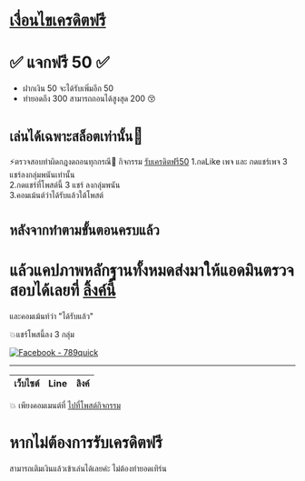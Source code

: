 # [เงื่อนไขเครดิตฟรี](#แล้วแคปภาพหลักฐานทั้งหมดส่งมาให้แอดมินตรวจสอบได้เลยที่-ลิ้งค์นี้httpslineep5yatqy)  
# ✅    แจกฟรี 50    ✅   
- ฝากเงิน 50 จะได้รับเพิ่มอีก 50  
- ทำยอดถึง 300 สามารถถอนได้สูงสุด 200 :kissing_closed_eyes:  
# `เล่นได้เฉพาะสล็อตเท่านั้น`:sparkling_heart:
⚡ตรวจสอบทำผิดกฎงดถอนทุกกรณี🚩 
  กิจกรรม [รับเครดิตฟรี50]()
  1.กดLike เพจ และ กดแชร์เพจ 3 แชร์ลงกลุ่มพนันเท่านั้น  
  2.กดแชร์ที่โพสต์นี้ 3 แชร์ ลงกลุ่มพนัน  
  3.คอมเม้นต์ว่าได้รับแล้วใต้โพสต์  
  # ``หลังจากทำตามขั้นตอนครบแล้ว``  
  # แล้วแคปภาพหลักฐานทั้งหมดส่งมาให้แอดมินตรวจสอบได้เลยที่ [ลิ้งค์นี้](https://lin.ee/P5YaTQy)


และคอมเม้นท์ว่า "ได้รับแล้ว"

 💥แชร์โพสนี้ลง 3 กลุ่ม  
 


[![Facebook - 789quick ](https://img.shields.io/badge/Facebook-1877F2?style=for-the-badge&logo=facebook&logoColor=white)](https://web.facebook.com/789quick)

---

| เว็บไซต์ | Line | ลิงค์ |
|:--:|:--:|:--:|
💥 เพียงคอมเมนต์ที่ [ไปที่โพสต์กิจกรรม](https://web.facebook.com/789quick)    

# หากไม่ต้องการรับเครดิตฟรี  
สามารถเติมเงินแล้วเข้าเล่นได้เลยค่ะ ไม่ต้องทำยอดเทิร์น  
